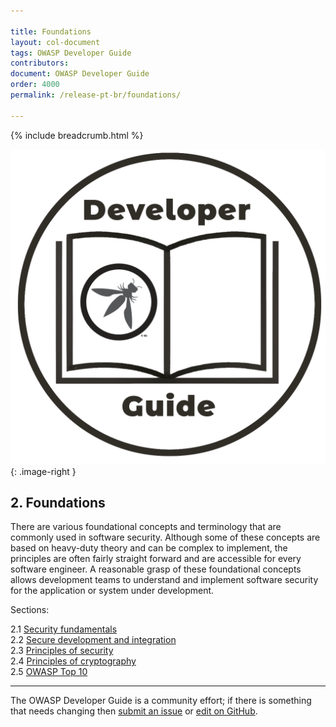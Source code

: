 ```yaml
---

title: Foundations
layout: col-document
tags: OWASP Developer Guide
contributors:
document: OWASP Developer Guide
order: 4000
permalink: /release-pt-br/foundations/

---
```


{% include breadcrumb.html %}

<style type="text/css">
.image-right {
  height: 180px;
  display: block;
  margin-left: auto;
  margin-right: auto;
  float: right;
}
</style>

![Developer guide logo](../../assets/images/dg_logo.png "OWASP Developer Guide"){: .image-right }

## 2. Foundations

There are various foundational concepts and terminology that are commonly used in software security.
Although some of these concepts are based on heavy-duty theory and can be complex to implement,
the principles are often fairly straight forward and are accessible for every software engineer.
A reasonable grasp of these foundational concepts allows development teams to understand and implement
software security for the application or system under development.

Sections:

2.1 [Security fundamentals](01-security-fundamentals.md)  
2.2 [Secure development and integration](02-secure-development.md)  
2.3 [Principles of security](03-security-principles.md)  
2.4 [Principles of cryptography](04-crypto-principles.md)  
2.5 [OWASP Top 10](05-top-ten.md)  

----

The OWASP Developer Guide is a community effort; if there is something that needs changing
then [submit an issue][issue0400] or [edit on GitHub][edit0400].

[edit0400]: https://github.com/OWASP/www-project-developer-guide/blob/main/draft/04-foundations/toc.md
[issue0400]: https://github.com/OWASP/www-project-developer-guide/issues/new?labels=enhancement&template=request.md&title=Update:%2004-foundations/00-toc
